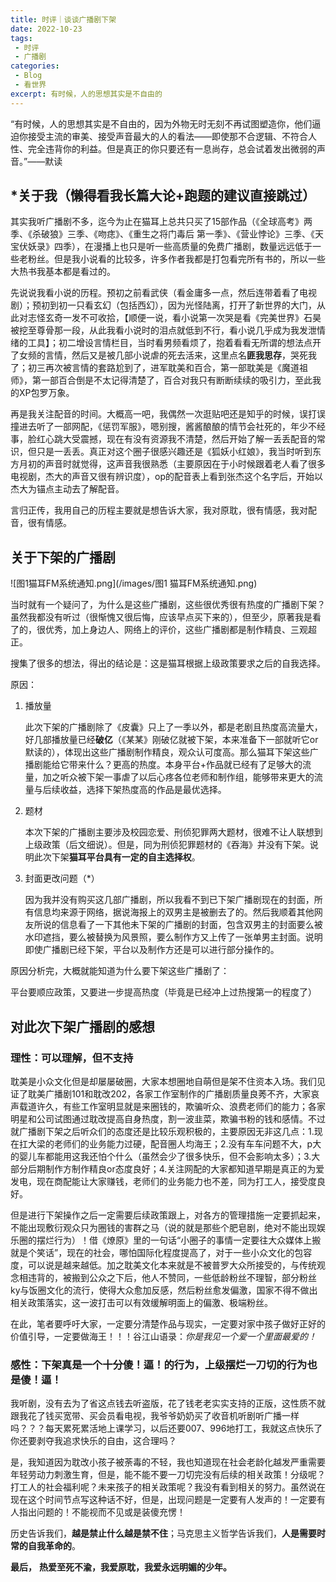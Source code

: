 ```yaml
---
title: 时评｜谈谈广播剧下架
date: 2022-10-23
tags:
 - 时评
 - 广播剧
categories:
 - Blog
 - 看世界
excerpt: 有时候，人的思想其实是不自由的
---
```



“有时候，人的思想其实是不自由的，因为外物无时无刻不再试图塑造你，他们逼迫你接受主流的审美、接受声音最大的人的看法——即使那不合逻辑、不符合人性、完全违背你的利益。但是真正的你只要还有一息尚存，总会试着发出微弱的声音。”——默读

## *关于我（懒得看我**长篇大论+跑题**的建议直接跳过）

其实我听广播剧不多，迄今为止在猫耳上总共只买了15部作品（《全球高考》两季、《杀破狼》三季、《吻痣》、《重生之将门毒后 第一季》、《营业悖论》三季、《天宝伏妖录》四季），在漫播上也只是听一些高质量的免费广播剧，数量远远低于一些老粉丝。但是我小说看的比较多，许多作者我都是打包看完所有书的，所以一些大热书我基本都是看过的。

先说说我看小说的历程。预初之前看武侠（看金庸多一点，然后连带着看了电视剧）；预初到初一只看玄幻（包括西幻），因为光怪陆离，打开了新世界的大门，从此对志怪玄奇一发不可收拾，【顺便一说，看小说第一次哭是看《完美世界》石昊被挖至尊骨那一段，从此我看小说时的泪点就低到不行，看小说几乎成为我发泄情绪的工具】；初二增设言情栏目，当时看男频看烦了，抱着看看无所谓的想法点开了女频的言情，然后又是被几部小说虐的死去活来，这里点名**匪我思存**，哭死我了；初三再次被言情的套路尬到了，进军耽美和百合，第一部耽美是《魔道祖师》，第一部百合倒是不太记得清楚了，百合对我只有断断续续的吸引力，至此我的XP包罗万象。

再是我关注配音的时间。大概高一吧，我偶然一次逛贴吧还是知乎的时候，误打误撞进去听了一部网配，《惩罚军服》，嗯别搜，酱酱酿酿的情节会社死的，年少不经事，脸红心跳大受震撼，现在有没有资源我不清楚，然后开始了解一丢丢配音的常识，但只是一丢丢。真正对这个圈子很感兴趣还是《狐妖小红娘》，我当时听到东方月初的声音时就觉得，这声音我很熟悉（主要原因在于小时候跟着老人看了很多电视剧，杰大的声音又很有辨识度），op的配音表上看到张杰这个名字后，开始以杰大为锚点主动去了解配音。

言归正传，我用自己的历程主要就是想告诉大家，我对原耽，很有情感，我对配音，很有情感。



## 关于下架的广播剧

![图1猫耳FM系统通知.png](/images/图1 猫耳FM系统通知.png)

当时就有一个疑问了，为什么是这些广播剧，这些很优秀很有热度的广播剧下架？虽然我都没有听过（很惭愧又很后悔，应该早点买下来的），但至少，原著我是看了的，很优秀，加上身边人、网络上的评价，这些广播剧都是制作精良、三观超正。

搜集了很多的想法，得出的结论是：这是猫耳根据上级政策要求之后的自我选择。

原因：

1. 播放量

   此次下架的广播剧除了《皮囊》只上了一季以外，都是老剧且热度高流量大，好几部播放量已经**破亿**（《某某》刚破亿就被下架，本来准备下一部就听它or默读的），体现出这些广播剧制作精良，观众认可度高。那么猫耳下架这些广播剧能给它带来什么？更高的热度。本身平台+作品就已经有了足够大的流量，加之听众被下架一事虐了以后心疼各位老师和制作组，能够带来更大的流量与后续收益，选择下架热度高的作品是最优选择。

2. 题材

   本次下架的广播剧主要涉及校园恋爱、刑侦犯罪两大题材，很难不让人联想到上级政策（后文细说）。但是，同为刑侦犯罪题材的《吞海》并没有下架。说明此次下架**猫耳平台具有一定的自主选择权**。

3. 封面更改问题（*）

   因为我并没有购买这几部广播剧，所以我看不到已下架广播剧现在的封面，所有信息均来源于网络，据说海报上的双男主是被删去了的。然后我顺着其他网友所说的信息看了一下其他未下架的广播剧的封面，包含双男主的封面要么被水印遮挡，要么被替换为风景照，要么制作方又上传了一张单男主封面。说明即使广播剧已经下架，平台以及制作方还是可以进行部分操作的。



原因分析完，大概就能知道为什么要下架这些广播剧了：

平台要顺应政策，又要进一步提高热度（毕竟是已经冲上过热搜第一的程度了）



## 对此次下架广播剧的感想

### 理性：可以理解，但不支持

耽美是小众文化但是却屡屡破圈，大家本想圈地自萌但是架不住资本入场。我们见证了耽美广播剧101和耽改202，各家工作室制作的广播剧质量良莠不齐，大家哀声载道许久，有些工作室明显就是来圈钱的，欺骗听众、浪费老师们的能力；各家明星和公司试图通过耽改提高自身热度，割一波韭菜，欺骗书粉的钱和感情。不过就广播剧下架之后听众们的态度还是比较乐观积极的，主要原因无非这几点：1.现在扛大梁的老师们的业务能力过硬，配音圈人均海王；2.没有车车问题不大，p大的婴儿车都能用这我还怕个什么（虽然会少了很多快乐，但不会影响太多）；3.大部分后期制作方制作精良or态度良好；4.关注网配的大家都知道早期是真正的为爱发电，现在商配能让大家赚钱，老师们的业务能力也不差，同为打工人，接受度良好。

但是进行下架操作之后一定需要后续政策跟上，对各方的管理措施一定要抓起来，不能出现敷衍观众只为圈钱的害群之马（说的就是那些个肥皂剧，绝对不能出现娱乐圈的摆烂行为）！借《燎原》里的一句话“小圈子的事情一定要往大众媒体上搬就是个笑话”，现在的社会，哪怕国际化程度提高了，对于一些小众文化的包容度，可以说是越来越低。加之耽美文化本来就是不被普罗大众所接受的，与传统观念相违背的，被搬到公众之下后，他人不赞同，一些低龄粉丝不理智，部分粉丝ky与饭圈文化的流行，使得大众愈加反感，然后粉丝愈发偏激，国家不得不做出相关政策落实，这一波打击可以有效缓解明面上的偏激、极端粉丝。

在此，笔者要呼吁大家，一定要分清楚作品与现实，一定要对家中孩子做好正好的价值引导，一定要做海王！！！谷江山语录：*你是我见一个爱一个里面最爱的！*

### 感性：下架真是一个十分**傻！逼！**的行为，上级摆烂一刀切的行为也是**傻！逼！**

我听剧，没有去为了省这点钱去听盗版，花了钱老老实实支持的正版，这性质不就跟我花了钱买宽带、买会员看电视，我爷爷奶奶买了收音机听剧听广播一样吗？？？每天累死累活地上课学习，以后还要007、996地打工，我就这点快乐了你还要剥夺我追求快乐的自由，这合理吗？

是，我知道因为耽改小孩子被荼毒的不轻，我也知道现在社会老龄化越发严重需要年轻劳动力刺激生育，但是，能不能不要一刀切完没有后续的相关政策！分级呢？打工人的社会福利呢？未来孩子的相关政策呢？我没有看到相关的努力。虽然说在现在这个时间节点写这种话不好，但是，出现问题是一定要有人发声的！一定要有人指出问题的！不能视而不见或是装傻充愣！

历史告诉我们，**越是禁止什么越是禁不住**；马克思主义哲学告诉我们，**人是需要时常的自我革命的**。



**最后，**
**热爱至死不渝，我爱原耽，我爱永远明媚的少年。**
